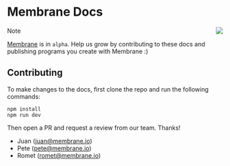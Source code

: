 # Membrane Docs

[<img src="https://astro.badg.es/v2/built-with-starlight/tiny.svg" align="right" />](https://starlight.astro.build)

> [!NOTE]  
> [Membrane](https://membrane.io) is in `alpha`. Help us grow by contributing to these docs and publishing programs you create with Membrane :)

## Contributing

To make changes to the docs, first clone the repo and run the following commands:

```
npm install
npm run dev
```

Then open a PR and request a review from our team. Thanks!

- Juan (juan@membrane.io)
- Pete (pete@membrane.io)
- Romet (romet@membrane.io)
